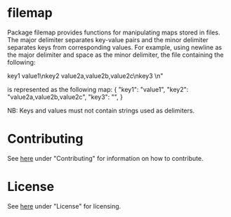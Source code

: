 # filemap

Package filemap provides functions for manipulating maps stored in
files. The major delimiter separates key-value pairs and the minor
delimiter separates keys from corresponding values. For example,
using newline as the major delimiter and space as the minor
delimiter, the file containing the following:

key1 value1\nkey2 value2a,value2b,value2c\nkey3 \n"

is represented as the following map:
{
  "key1": "value1",
  "key2": "value2a,value2b,value2c",
  "key3": "",
}

NB: Keys and values must not contain strings used as delimiters.

# Contributing

See [here](https://github.com/ausocean/utils/src/master/README.md) under "Contributing"
for information on how to contribute.

# License

See [here](https://github.com/ausocean/utils/src/master/README.md) under "License"
for licensing.
